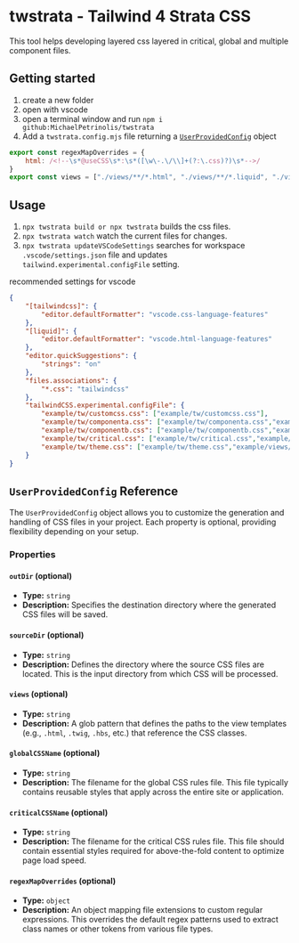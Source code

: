 # twstrata - Tailwind 4 Strata CSS

This tool helps developing layered css layered in critical, global and multiple component files.

## Getting started

1. create a new folder
2. open with vscode
3. open a terminal window and run `npm i github:MichaelPetrinolis/twstrata`
4. Add a `twstrata.config.mjs` file returning a [`UserProvidedConfig`](#userprovidedconfig-reference) object

```js
export const regexMapOverrides = {
    html: /<!--\s*@useCSS\s*:\s*([\w\-.\/\\]+(?:\.css)?)\s*-->/
}
export const views = ["./views/**/*.html", "./views/**/*.liquid", "./views/**/*.cshtml"];
```

## Usage

1. `npx twstrata build or npx twstrata` builds the css files.
2. `npx twstrata watch` watch the current files for changes.
3. `npx twstrata updateVSCodeSettings` searches for workspace `.vscode/settings.json` file and updates `tailwind.experimental.configFile` setting.

recommended settings for vscode

```json
{
    "[tailwindcss]": {
        "editor.defaultFormatter": "vscode.css-language-features"
    },
    "[liquid]": {
        "editor.defaultFormatter": "vscode.html-language-features"
    },
    "editor.quickSuggestions": {
        "strings": "on"
    },
    "files.associations": {
        "*.css": "tailwindcss"
    },
    "tailwindCSS.experimental.configFile": {
        "example/tw/customcss.css": ["example/tw/customcss.css"],
        "example/tw/componenta.css": ["example/tw/componenta.css","example/views/componentA.cshtml"],
        "example/tw/componentb.css": ["example/tw/componentb.css","example/views/componentB.liquid"],
        "example/tw/critical.css": ["example/tw/critical.css","example/views/header.html"],
        "example/tw/theme.css": ["example/tw/theme.css","example/views/footer.html"]
    }
}
```

## `UserProvidedConfig` Reference

The `UserProvidedConfig` object allows you to customize the generation and handling of CSS files in your project. Each property is optional, providing flexibility depending on your setup.

### Properties

#### `outDir` (optional)

- **Type:** `string`  
- **Description:** Specifies the destination directory where the generated CSS files will be saved.

#### `sourceDir` (optional)

- **Type:** `string`  
- **Description:** Defines the directory where the source CSS files are located. This is the input directory from which CSS will be processed.

#### `views` (optional)

- **Type:** `string`  
- **Description:** A glob pattern that defines the paths to the view templates (e.g., `.html`, `.twig`, `.hbs`, etc.) that reference the CSS classes.

#### `globalCSSName` (optional)

- **Type:** `string`  
- **Description:** The filename for the global CSS rules file. This file typically contains reusable styles that apply across the entire site or application.

#### `criticalCSSName` (optional)

- **Type:** `string`  
- **Description:** The filename for the critical CSS rules file. This file should contain essential styles required for above-the-fold content to optimize page load speed.

#### `regexMapOverrides` (optional)

- **Type:** `object`  
- **Description:** An object mapping file extensions to custom regular expressions. This overrides the default regex patterns used to extract class names or other tokens from various file types.
